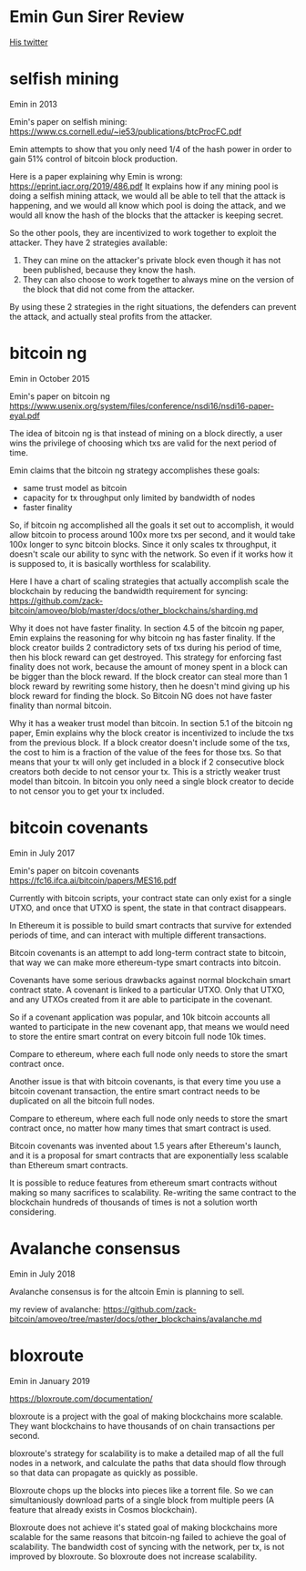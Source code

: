 Emin Gun Sirer Review
========

[His twitter](https://twitter.com/el33th4xor)

selfish mining
========

Emin in 2013

Emin's paper on selfish mining: https://www.cs.cornell.edu/~ie53/publications/btcProcFC.pdf

Emin attempts to show that you only need 1/4 of the hash power in order to gain 51% control of bitcoin block production.

Here is a paper explaining why Emin is wrong: https://eprint.iacr.org/2019/486.pdf
It explains how if any mining pool is doing a selfish mining attack, we would all be able to tell that the attack is happening, and we would all know which pool is doing the attack, and we would all know the hash of the blocks that the attacker is keeping secret.

So the other pools, they are incentivized to work together to exploit the attacker. They have 2 strategies available:
1) They can mine on the attacker's private block even though it has not been published, because they know the hash.
2) They can also choose to work together to always mine on the version of the block that did not come from the attacker.

By using these 2 strategies in the right situations, the defenders can prevent the attack, and actually steal profits from the attacker.

bitcoin ng
========

Emin in October 2015

Emin's paper on bitcoin ng https://www.usenix.org/system/files/conference/nsdi16/nsdi16-paper-eyal.pdf

The idea of bitcoin ng is that instead of mining on a block directly, a user wins the privilege of choosing which txs are valid for the next period of time.

Emin claims that the bitcoin ng strategy accomplishes these goals:
* same trust model as bitcoin
* capacity for tx throughput only limited by bandwidth of nodes
* faster finality

So, if bitcoin ng accomplished all the goals it set out to accomplish, it would allow bitcoin to process around 100x more txs per second, and it would take 100x longer to sync bitcoin blocks.
Since it only scales tx throughput, it doesn't scale our ability to sync with the network. So even if it works how it is supposed to, it is basically worthless for scalability.

Here I have a chart of scaling strategies that actually accomplish scale the blockchain by reducing the bandwidth requirement for syncing: https://github.com/zack-bitcoin/amoveo/blob/master/docs/other_blockchains/sharding.md


Why it does not have faster finality.
In section 4.5 of the bitcoin ng paper, Emin explains the reasoning for why bitcoin ng has faster finality. If the block creator builds 2 contradictory sets of txs during his period of time, then his block reward can get destroyed.
This strategy for enforcing fast finality does not work, because the amount of money spent in a block can be bigger than the block reward. If the block creator can steal more than 1 block reward by rewriting some history, then he doesn't mind giving up his block reward for finding the block.
So Bitcoin NG does not have faster finality than normal bitcoin.

Why it has a weaker trust model than bitcoin.
In section 5.1 of the bitcoin ng paper, Emin explains why the block creator is incentivized to include the txs from the previous block. If a block creator doesn't include some of the txs, the cost to him is a fraction of the value of the fees for those txs.
So that means that your tx will only get included in a block if 2 consecutive block creators both decide to not censor your tx.
This is a strictly weaker trust model than bitcoin.
In bitcoin you only need a single block creator to decide to not censor you to get your tx included.


bitcoin covenants
========

Emin in July 2017

Emin's paper on bitcoin covenants https://fc16.ifca.ai/bitcoin/papers/MES16.pdf

Currently with bitcoin scripts, your contract state can only exist for a single UTXO, and once that UTXO is spent, the state in that contract disappears.

In Ethereum it is possible to build smart contracts that survive for extended periods of time, and can interact with multiple different transactions.

Bitcoin covenants is an attempt to add long-term contract state to bitcoin, that way we can make more ethereum-type smart contracts into bitcoin.

Covenants have some serious drawbacks against normal blockchain smart contract state.
A covenant is linked to a particular UTXO. Only that UTXO, and any UTXOs created from it are able to participate in the covenant.

So if a covenant application was popular, and 10k bitcoin accounts all wanted to participate in the new covenant app, that means we would need to store the entire smart contrat on every bitcoin full node 10k times.

Compare to ethereum, where each full node only needs to store the smart contract once.

Another issue is that with bitcoin covenants, is that every time you use a bitcoin covenant transaction, the entire smart contract needs to be duplicated on all the bitcoin full nodes.

Compare to ethereum, where each full node only needs to store the smart contract once, no matter how many times that smart contract is used.

Bitcoin covenants was invented about 1.5 years after Ethereum's launch, and it is a proposal for smart contracts that are exponentially less scalable than Ethereum smart contracts.

It is possible to reduce features from ethereum smart contracts without making so many sacrifices to scalability.
Re-writing the same contract to the blockchain hundreds of thousands of times is not a solution worth considering.

Avalanche consensus
========

Emin in July 2018

Avalanche consensus is for the altcoin Emin is planning to sell.

my review of avalanche: https://github.com/zack-bitcoin/amoveo/tree/master/docs/other_blockchains/avalanche.md

bloxroute
========

Emin in January 2019

https://bloxroute.com/documentation/

bloxroute is a project with the goal of making blockchains more scalable. They want blockchains to have thousands of on chain transactions per second.

bloxroute's strategy for scalability is to make a detailed map of all the full nodes in a network, and calculate the paths that data should flow through so that data can propagate as quickly as possible.

Bloxroute chops up the blocks into pieces like a torrent file. So we can simultaniously download parts of a single block from multiple peers (A feature that already exists in Cosmos blockchain).

Bloxroute does not achieve it's stated goal of making blockchains more scalable for the same reasons that bitcoin-ng failed to achieve the goal of scalability.
The bandwidth cost of syncing with the network, per tx, is not improved by bloxroute. So bloxroute does not increase scalability.

